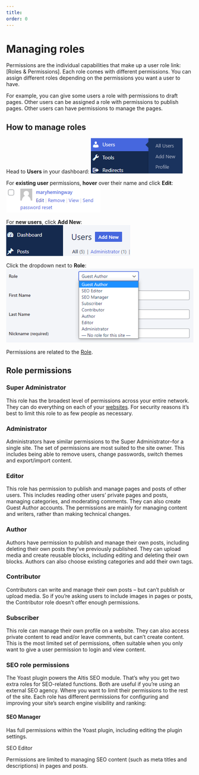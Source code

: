 ```yaml
---
title:
order: 0
---
```


# Managing roles

Permissions are the individual capabilities that make up a user role link: [Roles & Permissions]. Each role comes with different permissions. You can assign different roles depending on the permissions you want a user to have. 

For example, you can give some users a role with permissions to draft pages. Other users can be assigned a role with permissions to publish pages. Other users can have permissions to manage the pages. 

## How to manage roles

Head to **Users** in your dashboard:
![](../assets/managing-roles-image2.png)

For **existing user** permissions, **hover** over their name and click **Edit**:
![](../assets/managing-roles-image4.png)

For **new users**, click **Add New**:
![](../assets/managing-roles-image3.png)

Click the dropdown next to **Role**:
![](../assets/managing-roles-image1.png)

Permissions are related to the [Role](roles-and-permissions.md).

## Role permissions

### Super Administrator 

This role has the broadest level of permissions across your entire network. They can do everything on each of your [websites](../administration/multisite.md). For security reasons it’s best to limit this role to as few people as necessary.

### Administrator

Administrators have similar permissions to the Super Administrator–for a single site. The set of permissions are most suited to the site owner. This includes being able to remove users, change passwords, switch themes and export/import content. 

### Editor

This role has permission to publish and manage pages and posts of other users. This includes reading other users’ private pages and posts, managing categories, and moderating comments. They can also create Guest Author accounts. The permissions are mainly for managing content and writers, rather than making technical changes.

### Author

Authors have permission to publish and manage their own posts, including deleting their own posts they’ve previously published. They can upload media and create reusable blocks, including editing and deleting their own blocks. Authors can also choose existing categories and add their own tags.

### Contributor

Contributors can write and manage their own posts – but can’t publish or upload media. So if you’re asking users to include images in pages or posts, the Contributor role doesn’t offer enough permissions. 

### Subscriber

This role can manage their own profile on a website. They can also access private content to read and/or leave comments, but can’t create content. This is the most limited set of permissions, often suitable when you only want to give a user permission to login and view content. 

### SEO role permissions

The Yoast plugin powers the Altis SEO module. That’s why you get two extra roles for SEO-related functions. Both are useful if you’re using an external SEO agency. Where you want to limit their permissions to the rest of the site. Each role has different permissions for configuring and improving your site’s search engine visibility and ranking:

#### SEO Manager

Has full permissions within the Yoast plugin, including editing the plugin settings.

SEO Editor

Permissions are limited to managing SEO content (such as meta titles and descriptions) in pages and posts.
